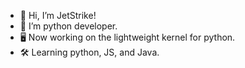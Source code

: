 - 👋 Hi, I’m JetStrike!
- 👀 I’m python developer.
- 🖥️ Now working on the lightweight kernel for python.
- 🛠️ Learning python, JS, and Java.
